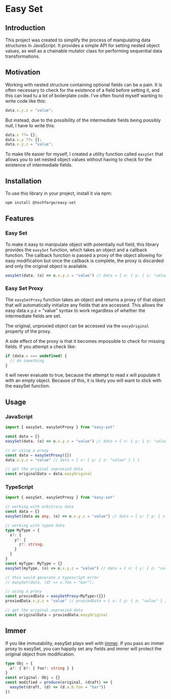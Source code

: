 # Easy Set

## Introduction

This project was created to simplify the process of manipulating data structures in JavaScript. It provides a simple
API for setting nested object values, as well as a chainable mutator class for performing sequential data
transformations.

## Motivation

Working with nested structure containing optional fields can be a pain. It is often necessary to check for the existence
of a field before setting it, and this can lead tu a lot of boilerplate code.
I've often found myself wanting to write code like this:

```typescript
data.x.y.z = "value";
```

But instead, due to the possibility of the intermediate fields being possibly null, I have to write this:

```typescript
data.x ??= {};
data.x.y ??= {};
data.x.y.z = "value";    
```

To make life easier for myself, I created a utility function called `easySet` that 
allows you to set nested object
values without having to check for the existence of intermediate fields.

## Installation

To use this library in your project, install it via npm:

```bash
npm install @techforge/easy-set
```

## Features

### Easy Set

To make it easy to manipulate object with potentially null field, this library provides the `easySet` function, which
takes an object and a callback function. The callback function is passed a proxy of the object allowing for easy
modification but once the callback is complete, the proxy is discarded and only the original object is available.

```javascript
easySet(data, (o) => o.x.y.z = "value") // data = { x: { y: { z: "value" } } }
```

### Easy Set Proxy

The `easySetProxy` function takes an object and returns a proxy of that object that will automatically initialize any
fields that are accessed. This allows the easy data.x.y.z = "value" syntax to work regardless of whether the
intermediate fields are set.

The original, unproxied object can be accessed via the `easyOriginal` property of the proxy.

A side effect of the proxy is that it becomes impossible to check for missing fields. If you attempt a check like:

```typescript
if (data.x === undefined) {
  // do something
}
```

it will never evaluate to true, because the attempt to read x will populate it with an empty object. Because of this, it
is likely you will want to stick with the easySet function.

## Usage

### JavaScript

```javascript
import { easySet, easySetProxy } from "easy-set"

const data = {}
easySet(data, (o) => o.x.y.z = "value") // data = { x: { y: { z: "value" } } }

// or using a proxy
const data = easySetProxy({})
data.x.y.z = "value" // data = { x: { y: { z: "value" } } }

// get the original unproxied data
const originalData = data.easyOriginal
```

### TypeScript

```typescript
import { easySet, easySetProxy } from "easy-set"

// working with arbitrary data
const data = {}
easySet(data as any, (o) => o.x.y.z = "value") // data = { x: { y: { z: "value" } } }

// working with typed data
type MyType = {
  x?: {
    y?: {
      z?: string;
    }
  }
}
const myType: MyType = {}
easySet(myType, (o) => o.x.y.z = "value") // data = { x: { y: { z: "value" } } }

// this would generate a typescript error
// easySet(data, (d) => x.foo = "bar"); 

// using a proxy
const proxiedData = easySetProxy<MyType>({})
proxiedData.x.y.z = "value" // proxiedData = { x: { y: { z: "value" } } }

// get the original unproxied data
const originalData = proxiedData.easyOriginal
```

## Immer

If you like immutability, easySet plays well with [immer](https://immerjs.github.io/immer/). If you pass an immer proxy to easySet, you can
happily set any fields and immer will protect the original object from modification.

```typescript
type Obj = {
  a?: { b?: { foo?: string } }
}
const original: Obj = {}
const modified = produce(original, (draft) => {
  easySet(draft, (d) => (d.a.b.foo = "bar"))
})
```